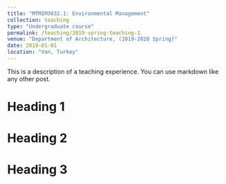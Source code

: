 ```yaml
---
title: "MTMIM3032.1: Environmental Management"
collection: teaching
type: "Undergraduate course"
permalink: /teaching/2019-spring-teaching-1
venue: "Department of Architecture, (2019-2020 Spring)"
date: 2019-01-01
location: "Van, Turkey"
---
```


This is a description of a teaching experience. You can use markdown like any other post.

Heading 1
======

Heading 2
======

Heading 3
======
